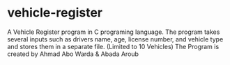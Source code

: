 # vehicle-register
A Vehicle Register program in C programing language. The program takes several inputs such as drivers name, age, license number, and vehicle type and stores them in a separate file. (Limited to 10 Vehicles)
The Program is created by Ahmad Abo Warda & Abada Aroub
